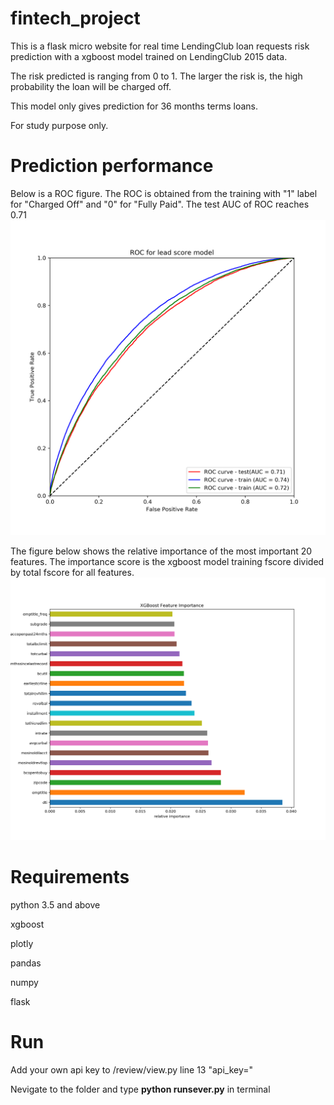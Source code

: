 # fintech_project
This is a flask micro website for real time LendingClub loan requests risk prediction with a xgboost model trained on LendingClub 2015 data.

The risk predicted is ranging from 0 to 1. The larger the risk is, the high probability the loan will be charged off.

This model only gives prediction for 36 months terms loans.

For study purpose only.

# Prediction performance
Below is a ROC figure. The ROC is obtained from the training with "1" label for "Charged Off" and "0" for "Fully Paid". The test AUC of ROC reaches 0.71
![alt text](https://github.com/zhangpuhan/fintech_project/blob/master/ROC.png)



The figure below shows the relative importance of the most important 20 features. The importance score is the xgboost model training fscore divided by total fscore for all features.
![alt text](https://github.com/zhangpuhan/fintech_project/blob/master/feature_importance_xgb1210.png)

# Requirements
python 3.5 and above

xgboost

plotly


pandas

numpy

flask

# Run
Add your own api key to /review/view.py line 13 "api_key="

Nevigate to the folder and type **python runsever.py** in terminal
